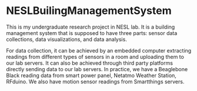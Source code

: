 # NESLBuilingManagementSystem

This is my undergraduate research project in NESL lab. It is a building management system that is supposed to have three parts: sensor data collections, data visualizations, and data analysis. 

For data collection, it can be achieved by an embedded computer extracting readings from different types of sensors in a room and uploading them to our lab servers. It can also be achieved through third party platforms directly sending data to our lab servers. In practice, we have a Beaglebone Black reading data from smart power panel, Netatmo Weather Station, RFduino. We also have motion sensor readings from Smartthings servers.
